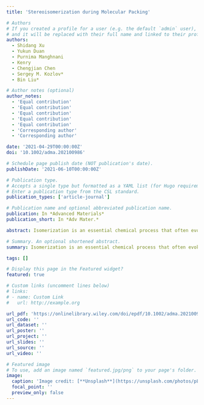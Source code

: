 ```yaml
---
title: 'Stereoisomerization during Molecular Packing'

# Authors
# If you created a profile for a user (e.g. the default `admin` user), write the username (folder name) here
# and it will be replaced with their full name and linked to their profile.
authors:
  - Shidang Xu
  - Yukun Duan
  - Purnima Manghnani
  - Kenry
  - Chengjian Chen
  - Sergey M. Kozlov*
  - Bin Liu*

# Author notes (optional)
author_notes:
  - 'Equal contribution'
  - 'Equal contribution'
  - 'Equal contribution'
  - 'Equal contribution'
  - 'Equal contribution'
  - 'Corresponding author'
  - 'Corresponding author'

date: '2021-04-29T00:00:00Z'
doi: '10.1002/adma.202100986'

# Schedule page publish date (NOT publication's date).
publishDate: '2021-06-10T00:00:00Z'

# Publication type.
# Accepts a single type but formatted as a YAML list (for Hugo requirements).
# Enter a publication type from the CSL standard.
publication_types: ['article-journal']

# Publication name and optional abbreviated publication name.
publication: In *Advanced Materials*
publication_short: In *Adv Mater.*

abstract: Isomerization is an essential chemical process that often evokes dramatic change of chemical, physical, or biological properties. For a long time, isomerization has been known as a transformation that is induced by certain external energy such as light, heat, or mechanical force. Herein, a new isomerization phenomenon is described, which does not require external energy but simply occurs during molecular packing. The proposed isomerization is demonstrated by a series of symmetric donor-acceptor-donor (D-A-D) molecules, the donor of which may adopt two different stereoisomeric forms. Based on the evidence of the asymmetric isomers in crystals, the occurrence of isomerization during molecular packing is proved. Moreover, the unique asymmetric geometry in the solid state favors the restriction of intramolecular motion, resulting in highly efficient organic solids with quantum yields approaching unity.

# Summary. An optional shortened abstract.
summary: Isomerization is an essential chemical process that often evokes dramatic change of chemical, physical, or biological properties. For a long time, isomerization has been known as a transformation that is induced by certain external energy such as light, heat, or mechanical force. Herein, a new isomerization phenomenon is described, which does not require external energy but simply occurs during molecular packing. The proposed isomerization is demonstrated by a series of symmetric donor-acceptor-donor (D-A-D) molecules, the donor of which may adopt two different stereoisomeric forms. Based on the evidence of the asymmetric isomers in crystals, the occurrence of isomerization during molecular packing is proved. Moreover, the unique asymmetric geometry in the solid state favors the restriction of intramolecular motion, resulting in highly efficient organic solids with quantum yields approaching unity.

tags: []

# Display this page in the Featured widget?
featured: true

# Custom links (uncomment lines below)
# links:
# - name: Custom Link
#   url: http://example.org

url_pdf: 'https://onlinelibrary.wiley.com/doi/epdf/10.1002/adma.202100986?saml_referrer'
url_code: ''
url_dataset: ''
url_poster: ''
url_project: ''
url_slides: ''
url_source: ''
url_video: ''

# Featured image
# To use, add an image named `featured.jpg/png` to your page's folder.
image:
  caption: 'Image credit: [**Unsplash**](https://unsplash.com/photos/pLCdAaMFLTE)'
  focal_point: ''
  preview_only: false
---
```

